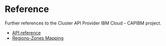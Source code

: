 # Reference

Further references to the Cluster API Provider IBM Cloud - CAPIBM project.

- [API reference](./api-references.md)
- [Regions-Zones Mapping](./regions-zones-mapping.md)